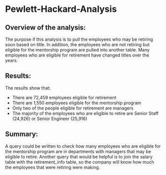 # Pewlett-Hackard-Analysis

## Overview of the analysis:

The purpose if this analysis is to pull the employees who may be retiring soon based on title. In addition, the employees who are not retiring but eligible for the mentorship program are pulled into another table. Many employees who are eligible for retirement have changed titles over the years.

## Results:

The results show that:
- There are 72,459 employees eligible for retirement
- There are 1,550 employees eligible for the mentorship program
- Only two of the people eligible for retirement are managers
- The majority of the employees who are eligible to retire are Senior Staff (24,926) or Senior Engineer (25,916)

## Summary:

A query could be written to check how many employees who are eligible for the mentorship program are in departments with managers that may be eligible to retire. Another query that would be helpful is to join the salary table with the retirement_info table, so the company will know how much the employees that were retiring were making.
